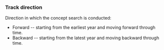 ### Track direction
Direction in which the concept search is conducted:
 - Forward -- starting from the earliest year and moving forward through time.
 - Backward -- starting from the latest year and moving backward through time.
